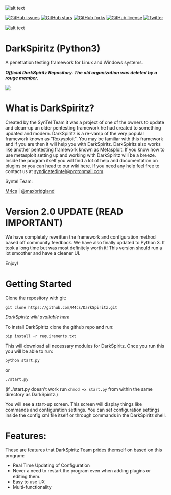 ![alt text](https://travis-ci.com/DarkSpiritz/DarkSpiritz.svg?branch=master)

[![GitHub issues](https://img.shields.io/github/issues/M4cs/DarkSpiritz.svg)](https://github.com/M4cs/DarkSpiritz/issues)
[![GitHub stars](https://img.shields.io/github/stars/M4cs/DarkSpiritz.svg)](https://github.com/M4cs/DarkSpiritz/stargazers)
[![GitHub forks](https://img.shields.io/github/forks/M4cs/DarkSpiritz.svg)](https://github.com/M4cs/DarkSpiritz/network)
[![GitHub license](https://img.shields.io/github/license/M4cs/DarkSpiritz.svg)](https://github.com/M4cs/DarkSpiritz/blob/master/LICENSE)
[![Twitter](https://img.shields.io/twitter/url/https/github.com/M4cs/DarkSpiritz.svg?style=popout)](https://twitter.com/intent/tweet?text=Wow:&url=https%3A%2F%2Fgithub.com%2FM4cs%2FDarkSpiritz)

![alt text](https://img.shields.io/badge/Gitter-%20Join!-blue.svg)

# DarkSpiritz (Python3)
A penetration testing framework for Linux and Windows systems.

***Official DarkSpiritz Repository. The old organization was deleted by a rouge member.***

<img src="https://i.imgur.com/IxsAoei.png">

# What is DarkSpiritz?

Created by the SynTel Team it was a project of one of the owners to update and clean-up an older pentesting framework he had created to something updated and modern. DarkSpiritz is a re-vamp of the very popular framework known as "Roxysploit". You may be familiar with this framework and if you are then it will help you with DarkSpiritz. DarkSpiritz also works like another pentesting framework known as Metasploit. If you know how to use metasploit setting up and working with DarkSpiritz will be a breeze. Inside the program itself you will find a lot of help and documentation on plugins or you can head to our wiki [here](https://github.com/M4cs/DarkSpiritz/wiki).
If you need any help feel free to contact us at syndicatedintel@protonmail.com.

Syntel Team:

[M4cs](https://github.com/M4cs) | [@maxbridgland](https://twitter.com/maxbridgland)
# Version 2.0 UPDATE (READ IMPORTANT)

We have completely rewritten the framework and configuration method based off community feedback. We have also finally updated to Python 3. It took a long time but was most definitely worth it! This version should run a lot smoother and have a cleaner UI. 

Enjoy!

# Getting Started

Clone the repository with git:
```
git clone https://github.com/M4cs/DarkSpiritz.git
```

*DarkSpiritz wiki available [here](https://github.com/M4cs/DarkSpiritz/wiki)*

To install DarkSpiritz clone the github repo and run:
```
pip install -r requirements.txt
```

This will download all necessary modules for DarkSpiritz. Once you run this you will be able to run:
```
python start.py
```
or
```
./start.py
```
(if ./start.py doesn't work run `chmod +x start.py`
from within the same directory as DarkSpiritz.)

You will see a start-up screen. This screen will display things like commands and configuration settings. You can set configuration settings inside the config.xml file itself or through commands in the DarkSpiritz shell.

# Features:

These are features that DarkSpiritz Team prides themself on based on this program:

- Real Time Updating of Configuration
- Never a need to restart the program even when adding plugins or editing them.
- Easy to use UX
- Multi-functionality
